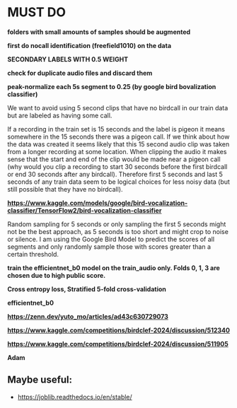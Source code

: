 # MUST DO

**folders with small amounts of samples should be augmented**

**first do nocall identification (freefield1010) on the data**

**SECONDARY LABELS WITH 0.5 WEIGHT**

**check for duplicate audio files and discard them**

**peak-normalize each 5s segment to 0.25 (by google bird bovalization classifier)**

We want to avoid using 5 second clips that have no birdcall in our train data but are labeled as having some call.

If a recording in the train set is 15 seconds and the label is pigeon it means somewhere in the 15 seconds there was a pigeon call. If we think about how the data was created it seems likely that this 15 second audio clip was taken from a longer recording at some location. When clipping the audio it makes sense that the start and end of the clip would be made near a pigeon call (why would you clip a recording to start 30 seconds before the first birdcall or end 30 seconds after any birdcall). Therefore first 5 seconds and last 5 seconds of any train data seem to be logical choices for less noisy data (but still possible that they have no birdcall).

**https://www.kaggle.com/models/google/bird-vocalization-classifier/TensorFlow2/bird-vocalization-classifier**

Random sampling for 5 seconds or only sampling the first 5 seconds might not be the best approach, as 5 seconds is too short and might crop to noise or silence. I am using the Google Bird Model to predict the scores of all segments and only randomly sample those with scores greater than a certain threshold.

**train the efficientnet_b0 model on the train_audio only. Folds 0, 1, 3 are chosen due to high public score.**

**Cross entropy loss, Stratified 5-fold cross-validation**

**efficientnet_b0**

**https://zenn.dev/yuto_mo/articles/ad43c630729073**

**https://www.kaggle.com/competitions/birdclef-2024/discussion/512340**

**https://www.kaggle.com/competitions/birdclef-2024/discussion/511905**

**Adam**



## Maybe useful:
 - https://joblib.readthedocs.io/en/stable/
